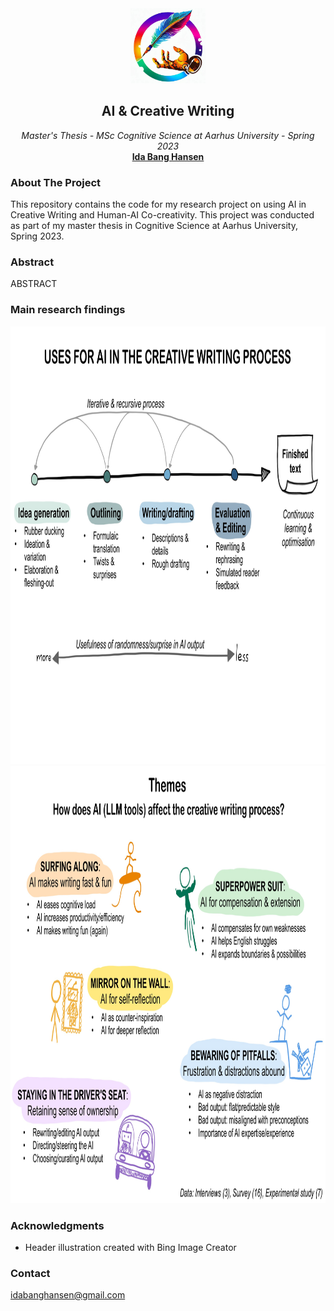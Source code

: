 <div id="top"></div>
<div align="center">
    <img src="logo1_resized.jpg" alt="Logo" width="120" height="120">
<h2 align="center">AI & Creative Writing</h3>
  <p align="center">
    <em> Master's Thesis - MSc Cognitive Science at Aarhus University - Spring 2023 </em>
  <br />
  <a href="https://github.com/idabh"><strong>Ida Bang Hansen</strong></a>
  <br />
  </p>
</div>

### About The Project

This repository contains the code for my research project on using AI in Creative Writing and Human-AI Co-creativity. This project was conducted as part of my master thesis in Cognitive Science at Aarhus University, Spring 2023.


### Abstract
ABSTRACT


### Main research findings
<img src="figure_AI_uses.jpg" alt="Uses for AI in the creative writing process" height = "700">

<img src="figure_themes.jpg" alt="Thematic analysis: How does AI affect the writing process?" height = "700">


### Acknowledgments
* Header illustration created with Bing Image Creator

### Contact
idabanghansen@gmail.com
